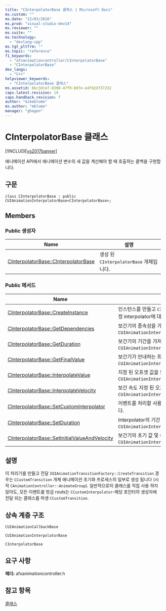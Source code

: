 ```yaml
---
title: "CInterpolatorBase 클래스 | Microsoft Docs"
ms.custom: ""
ms.date: "12/03/2016"
ms.prod: "visual-studio-dev14"
ms.reviewer: ""
ms.suite: ""
ms.technology: 
  - "devlang-cpp"
ms.tgt_pltfrm: ""
ms.topic: "reference"
f1_keywords: 
  - "afxanimationcontroller/CInterpolatorBase"
  - "CInterpolatorBase"
dev_langs: 
  - "C++"
helpviewer_keywords: 
  - "CInterpolatorBase 클래스"
ms.assetid: bbc3dce7-8398-47f9-b97e-e4fd2d737232
caps.latest.revision: 19
caps.handback.revision: 7
author: "mikeblome"
ms.author: "mblome"
manager: "ghogen"
---
```

# CInterpolatorBase 클래스
[!INCLUDE[vs2017banner](../../assembler/inline/includes/vs2017banner.md)]

애니메이션 API에서 애니메이션 변수의 새 값을 계산해야 할 때 호출하는 콜백을 구현합니다.  
  
## 구문  
  
```  
class CInterpolatorBase : public CUIAnimationInterpolatorBase<CInterpolatorBase>;  
```  
  
## Members  
  
### Public 생성자  
  
|Name|설명|  
|----------|--------|  
|[CInterpolatorBase::CInterpolatorBase](../Topic/CInterpolatorBase::CInterpolatorBase.md)|생성 된 `CInterpolatorBase` 개체입니다.|  
  
### Public 메서드  
  
|Name|설명|  
|----------|--------|  
|[CInterpolatorBase::CreateInstance](../Topic/CInterpolatorBase::CreateInstance.md)|인스턴스를 만들고 `CInterpolatorBase` 이벤트를 처리 하는 사용자 지정 interpolator에 대 한 포인터를 저장 합니다.|  
|[CInterpolatorBase::GetDependencies](../Topic/CInterpolatorBase::GetDependencies.md)|보간기의 종속성을 가져옵니다.  \(재정의 `CUIAnimationInterpolatorBase::GetDependencies`.\)|  
|[CInterpolatorBase::GetDuration](../Topic/CInterpolatorBase::GetDuration.md)|보간기의 기간을 가져옵니다.  \(재정의 `CUIAnimationInterpolatorBase::GetDuration`.\)|  
|[CInterpolatorBase::GetFinalValue](../Topic/CInterpolatorBase::GetFinalValue.md)|보간기가 안내하는 최종 값을 가져옵니다.  \(재정의 `CUIAnimationInterpolatorBase::GetFinalValue`.\)|  
|[CInterpolatorBase::InterpolateValue](../Topic/CInterpolatorBase::InterpolateValue.md)|지정 된 오프셋 값을 보간하여 \(재정의 `CUIAnimationInterpolatorBase::InterpolateValue`.\)|  
|[CInterpolatorBase::InterpolateVelocity](../Topic/CInterpolatorBase::InterpolateVelocity.md)|보간 속도 지정 된 오프셋 \(재정의 `CUIAnimationInterpolatorBase::InterpolateVelocity`.\)|  
|[CInterpolatorBase::SetCustomInterpolator](../Topic/CInterpolatorBase::SetCustomInterpolator.md)|이벤트를 처리할 사용자 지정 interpolator에 대한 포인터를 저장합니다.|  
|[CInterpolatorBase::SetDuration](../Topic/CInterpolatorBase::SetDuration.md)|Interpolator의 기간 설정 \(재정의 `CUIAnimationInterpolatorBase::SetDuration`.\)|  
|[CInterpolatorBase::SetInitialValueAndVelocity](../Topic/CInterpolatorBase::SetInitialValueAndVelocity.md)|보간기의 초기 값 및 속도를 설정합니다.  \(재정의 `CUIAnimationInterpolatorBase::SetInitialValueAndVelocity`.\)|  
  
## 설명  
 이 처리기를 만들고 전달 `IUIAnimationTransitionFactory::CreateTransition` 경우는 `CCustomTransition` 개체 애니메이션 초기화 프로세스의 일부로 생성 됩니다 \(시작 `CAnimationController::AnimateGroup`\).  일반적으로이 클래스를 직접 사용 하지 않아도, 모든 이벤트를 방금 routs는 `CCustomInterpolator`\-해당 포인터의 생성자에 전달 되는 클래스를 파생 `CCustomTransition`.  
  
## 상속 계층 구조  
 `CUIAnimationCallbackBase`  
  
 `CUIAnimationInterpolatorBase`  
  
 `CInterpolatorBase`  
  
## 요구 사항  
 **헤더:** afxanimationcontroller.h  
  
## 참고 항목  
 [클래스](../../mfc/reference/mfc-classes.md)